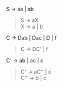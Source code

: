 S -> aa | ab  
> S -> aX  
> X -> a | b  

C -> Dab | Dac | D | f  
> C -> DC' | f  

C' -> ab | ac | ε  
> C' -> aC'' | ε    
> C'' -> b | c  